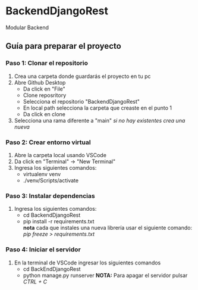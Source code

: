 # BackendDjangoRest

Modular Backend

## Guía para preparar el proyecto

### Paso 1: Clonar el repositorio

1. Crea una carpeta donde guardarás el proyecto en tu pc
2. Abre Github Desktop
   - Da click en "File"
   - Clone reposritory
   - Selecciona el repositorio "BackendDjangoRest"
   - En local path selecciona la carpeta que creaste en el punto 1
   - Da click en clone
3. Selecciona una rama diferente a "main" _si no hay existentes crea una nueva_

### Paso 2: Crear entorno virtual

1. Abre la carpeta local usando VSCode
2. Da click en "Terminal" -> "New Terminal"
3. Ingresa los siguientes comandos:
   - virtualenv venv
   - ./venv/Scripts/activate

### Paso 3: Instalar dependencias

1. Ingresa los siguientes comandos:
   - cd BackendDjangoRest
   - pip install -r requirements.txt  
     **nota** cada que instales una nueva librería usar el siguiente comando: _pip freeze > requirements.txt_

### Paso 4: Iniciar el servidor
1. En la terminal de VSCode ingresar los siguientes comandos
   - cd BackEndDjangoRest
   - python manage.py runserver
**NOTA:** Para apagar el servidor pulsar _CTRL + C_
